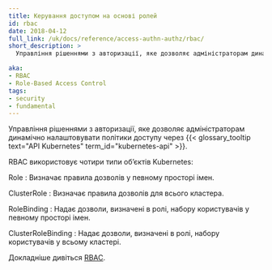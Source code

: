 ```yaml
---
title: Керування доступом на основі ролей
id: rbac
date: 2018-04-12
full_link: /uk/docs/reference/access-authn-authz/rbac/
short_description: >
  Управління рішеннями з авторизації, яке дозволяє адміністраторам динамічно налаштовувати політики доступу через API Kubernetes.

aka:
- RBAC
- Role-Based Access Control
tags:
- security
- fundamental
---
```


Управління рішеннями з авторизації, яке дозволяє адміністраторам динамічно налаштовувати політики доступу через {{< glossary_tooltip text="API Kubernetes" term_id="kubernetes-api" >}}.

<!--more-->

RBAC використовує чотири типи обʼєктів Kubernetes:

Role
: Визначає правила дозволів у певному просторі імен.

ClusterRole
: Визначає правила дозволів для всього кластера.

RoleBinding
: Надає дозволи, визначені в ролі, набору користувачів у певному просторі імен.

ClusterRoleBinding
: Надає дозволи, визначені в ролі, набору користувачів у всьому кластері.

Докладніше дивіться [RBAC](/docs/reference/access-authn-authz/rbac/).
